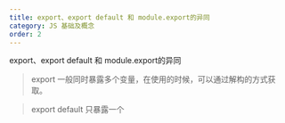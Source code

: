 ```yaml
---
title: export、export default 和 module.export的异同
category: JS 基础及概念
order: 2
---
```


export、export default 和 module.export的异同

> export 
  一般同时暴露多个变量，在使用的时候，可以通过解构的方式获取。

> export default
 只暴露一个



